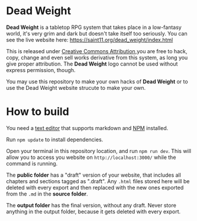 # Dead Weight
**Dead Weight** is a tabletop RPG system that takes place in a low-fantasy world, it's very grim and dark but doesn't take itself too seriously.
You can see the live website here: https://saint11.org/dead_weight/index.html

This is released under [Creative Commons Attribution](https://creativecommons.org/licenses/by/4.0/),you are free to hack, copy, change and even sell works derivative from this system, as long you give proper attribution. The **Dead Weight** logo cannot be used without express permission, though.

You may use this repository to make your own hacks of **Dead Weight** or to use the Dead Weight website strucute to make your own.

# How to build
You need a [text editor](https://code.visualstudio.com/) that supports markdown and [NPM](https://www.npmjs.com/get-npm) installed.

Run `npm update` to install dependencies.

Open your terminal in this repository location, and run `npm run dev`. This will allow you to access you website on `http://localhost:3000/` while the command is running.

The **public folder** has a "draft" version of your website, that includes all chapters and sections tagged as ".draft". Any `.html` files stored here will be deleted with every export and then replaced with the new ones exported from the `.md` in the **source folder**.

The **output folder** has the final version, without any draft. Never store anything in the output folder, because it gets deleted with every export.